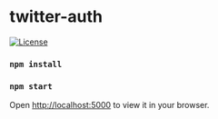 # twitter-auth
[![License](https://img.shields.io/badge/License-Apache_2.0-blue.svg)](https://opensource.org/licenses/Apache-2.0)

### `npm install`

### `npm start`

Open [http://localhost:5000](http://localhost:5000) to view it in your browser.
